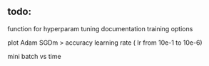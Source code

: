 

## todo:
 
  
  
  function for hyperparam tuning
  documentation training options
  
  plot Adam SGDm  > accuracy learning rate ( lr from 10e-1 to 10e-6)
  
  mini batch vs time
